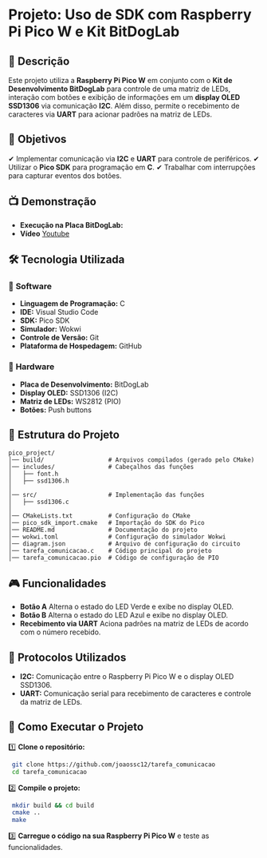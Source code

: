 ﻿# Projeto: Uso de SDK com Raspberry Pi Pico W e Kit BitDogLab

## 📌 Descrição

Este projeto utiliza a **Raspberry Pi Pico W** em conjunto com o **Kit de Desenvolvimento BitDogLab** para controle de uma matriz de LEDs, interação com botões e exibição de informações em um **display OLED SSD1306** via comunicação **I2C**. Além disso, permite o recebimento de caracteres via **UART** para acionar padrões na matriz de LEDs.

## 🎯 Objetivos

✔ Implementar comunicação via **I2C** e **UART** para controle de periféricos.
✔ Utilizar o **Pico SDK** para programação em **C**.
✔ Trabalhar com interrupções para capturar eventos dos botões.

## 📺 Demonstração

- **Execução na Placa BitDogLab:** 
- **Vídeo** [Youtube]()

## 🛠 Tecnologia Utilizada

### 🔹 **Software**
- **Linguagem de Programação:** C
- **IDE:** Visual Studio Code
- **SDK:** Pico SDK
- **Simulador:** Wokwi
- **Controle de Versão:** Git
- **Plataforma de Hospedagem:** GitHub

### 🔹 **Hardware**
- **Placa de Desenvolvimento:** BitDogLab
- **Display OLED:** SSD1306 (I2C)
- **Matriz de LEDs:** WS2812 (PIO)
- **Botões:** Push buttons

## 📂 Estrutura do Projeto

```
pico_project/
│── build/                  # Arquivos compilados (gerado pelo CMake)
│── includes/               # Cabeçalhos das funções
│   ├── font.h
│   ├── ssd1306.h
│
│── src/                    # Implementação das funções
│   ├── ssd1306.c
│
│── CMakeLists.txt          # Configuração do CMake
│── pico_sdk_import.cmake   # Importação do SDK do Pico
│── README.md               # Documentação do projeto
│── wokwi.toml              # Configuração do simulador Wokwi
│── diagram.json            # Arquivo de configuração do circuito
│── tarefa_comunicacao.c    # Código principal do projeto
│── tarefa_comunicacao.pio  # Código de configuração de PIO
```

## 🎮 Funcionalidades

- **Botão A** Alterna o estado do LED Verde e exibe no display OLED.
- **Botão B** Alterna o estado do LED Azul e exibe no display OLED.
- **Recebimento via UART** Aciona padrões na matriz de LEDs de acordo com o número recebido.

## 📡 Protocolos Utilizados

- **I2C:** Comunicação entre o Raspberry Pi Pico W e o display OLED SSD1306.
- **UART:** Comunicação serial para recebimento de caracteres e controle da matriz de LEDs.

## 📝 Como Executar o Projeto

1️⃣ **Clone o repositório:**
```sh
 git clone https://github.com/joaossc12/tarefa_comunicacao
 cd tarefa_comunicacao
```

2️⃣ **Compile o projeto:**
```sh
 mkdir build && cd build
 cmake ..
 make
```

3️⃣ **Carregue o código na sua Raspberry Pi Pico W** e teste as funcionalidades.

